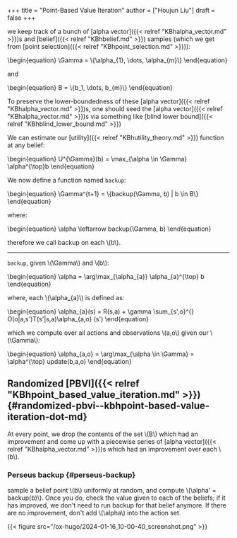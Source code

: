+++
title = "Point-Based Value Iteration"
author = ["Houjun Liu"]
draft = false
+++

we keep track of a bunch of [alpha vector]({{< relref "KBhalpha_vector.md" >}})s and [belief]({{< relref "KBhbelief.md" >}}) samples (which we get from [point selection]({{< relref "KBhpoint_selection.md" >}})):

\begin{equation}
\Gamma = \\{\alpha\_{1}, \dots, \alpha\_{m}\\}
\end{equation}

and

\begin{equation}
B = \\{b\_1, \dots, b\_{m}\\}
\end{equation}

To preserve the lower-boundedness of these [alpha vector]({{< relref "KBhalpha_vector.md" >}})s, one should seed the [alpha vector]({{< relref "KBhalpha_vector.md" >}})s via something like [blind lower bound]({{< relref "KBhblind_lower_bound.md" >}})

We can estimate our [utility]({{< relref "KBhutility_theory.md" >}}) function at any belief:

\begin{equation}
U^{\Gamma}(b) = \max\_{\alpha \in \Gamma} \alpha^{\top}b
\end{equation}

We now define a function named `backup`:

\begin{equation}
\Gamma^{t+1} = \\{backup(\Gamma, b) | b \in B\\}
\end{equation}

where:

\begin{equation}
\alpha \leftarrow backup(\Gamma, b)
\end{equation}

therefore we call backup on each \\(b\\).

---

`backup`, given \\(\Gamma\\) and \\(b\\):

\begin{equation}
\alpha = \arg\max\_{\alpha\_{a}} \alpha\_{a}^{\top} b
\end{equation}

where, each \\(\alpha\_{a}\\) is defined as:

\begin{equation}
\alpha\_{a}(s) = R(s,a) + \gamma \sum\_{s',o}^{} O(o|a,s')T(s'|s,a)\alpha\_{a,o} (s')
\end{equation}

which we compute over all actions and observations \\(a,o\\) given our \\(\Gamma\\):

\begin{equation}
\alpha\_{a,o} = \arg\max\_{\alpha \in \Gamma} = \alpha^{\top} update(b,a,o)
\end{equation}


## Randomized [PBVI]({{< relref "KBhpoint_based_value_iteration.md" >}}) {#randomized-pbvi--kbhpoint-based-value-iteration-dot-md}

At every point, we drop the contents of the set \\(B\\) which had an improvement and come up with a piecewise series of [alpha vector]({{< relref "KBhalpha_vector.md" >}})s which had an improvement over each \\(b\\).


### Perseus backup {#perseus-backup}

sample a belief point \\(b\\) uniformly at random, and compute \\(\alpha' = backup(b)\\). Once you do, check the value given to each of the beliefs; if it has improved, we don't need to run backup for that belief anymore. If there are no improvement, don't add \\(\alpha\\) into the action set.

{{< figure src="/ox-hugo/2024-01-16_10-00-40_screenshot.png" >}}
